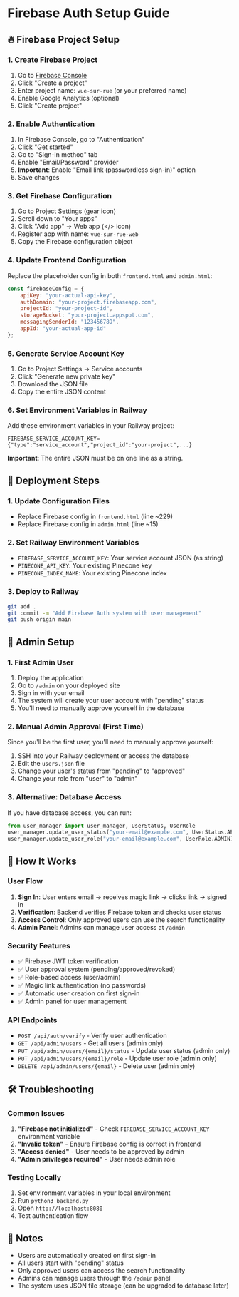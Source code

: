 # Firebase Auth Setup Guide

## 🔥 Firebase Project Setup

### 1. Create Firebase Project
1. Go to [Firebase Console](https://console.firebase.google.com/)
2. Click "Create a project"
3. Enter project name: `vue-sur-rue` (or your preferred name)
4. Enable Google Analytics (optional)
5. Click "Create project"

### 2. Enable Authentication
1. In Firebase Console, go to "Authentication"
2. Click "Get started"
3. Go to "Sign-in method" tab
4. Enable "Email/Password" provider
5. **Important**: Enable "Email link (passwordless sign-in)" option
6. Save changes

### 3. Get Firebase Configuration
1. Go to Project Settings (gear icon)
2. Scroll down to "Your apps"
3. Click "Add app" → Web app (</> icon)
4. Register app with name: `vue-sur-rue-web`
5. Copy the Firebase configuration object

### 4. Update Frontend Configuration
Replace the placeholder config in both `frontend.html` and `admin.html`:

```javascript
const firebaseConfig = {
    apiKey: "your-actual-api-key",
    authDomain: "your-project.firebaseapp.com",
    projectId: "your-project-id",
    storageBucket: "your-project.appspot.com",
    messagingSenderId: "123456789",
    appId: "your-actual-app-id"
};
```

### 5. Generate Service Account Key
1. Go to Project Settings → Service accounts
2. Click "Generate new private key"
3. Download the JSON file
4. Copy the entire JSON content

### 6. Set Environment Variables in Railway
Add these environment variables in your Railway project:

```
FIREBASE_SERVICE_ACCOUNT_KEY={"type":"service_account","project_id":"your-project",...}
```

**Important**: The entire JSON must be on one line as a string.

## 🚀 Deployment Steps

### 1. Update Configuration Files
- Replace Firebase config in `frontend.html` (line ~229)
- Replace Firebase config in `admin.html` (line ~15)

### 2. Set Railway Environment Variables
- `FIREBASE_SERVICE_ACCOUNT_KEY`: Your service account JSON (as string)
- `PINECONE_API_KEY`: Your existing Pinecone key
- `PINECONE_INDEX_NAME`: Your existing Pinecone index

### 3. Deploy to Railway
```bash
git add .
git commit -m "Add Firebase Auth system with user management"
git push origin main
```

## 👤 Admin Setup

### 1. First Admin User
1. Deploy the application
2. Go to `/admin` on your deployed site
3. Sign in with your email
4. The system will create your user account with "pending" status
5. You'll need to manually approve yourself in the database

### 2. Manual Admin Approval (First Time)
Since you'll be the first user, you'll need to manually approve yourself:

1. SSH into your Railway deployment or access the database
2. Edit the `users.json` file
3. Change your user's status from "pending" to "approved"
4. Change your role from "user" to "admin"

### 3. Alternative: Database Access
If you have database access, you can run:
```python
from user_manager import user_manager, UserStatus, UserRole
user_manager.update_user_status("your-email@example.com", UserStatus.APPROVED)
user_manager.update_user_role("your-email@example.com", UserRole.ADMIN)
```

## 🔐 How It Works

### User Flow
1. **Sign In**: User enters email → receives magic link → clicks link → signed in
2. **Verification**: Backend verifies Firebase token and checks user status
3. **Access Control**: Only approved users can use the search functionality
4. **Admin Panel**: Admins can manage user access at `/admin`

### Security Features
- ✅ Firebase JWT token verification
- ✅ User approval system (pending/approved/revoked)
- ✅ Role-based access (user/admin)
- ✅ Magic link authentication (no passwords)
- ✅ Automatic user creation on first sign-in
- ✅ Admin panel for user management

### API Endpoints
- `POST /api/auth/verify` - Verify user authentication
- `GET /api/admin/users` - Get all users (admin only)
- `PUT /api/admin/users/{email}/status` - Update user status (admin only)
- `PUT /api/admin/users/{email}/role` - Update user role (admin only)
- `DELETE /api/admin/users/{email}` - Delete user (admin only)

## 🛠️ Troubleshooting

### Common Issues
1. **"Firebase not initialized"** - Check `FIREBASE_SERVICE_ACCOUNT_KEY` environment variable
2. **"Invalid token"** - Ensure Firebase config is correct in frontend
3. **"Access denied"** - User needs to be approved by admin
4. **"Admin privileges required"** - User needs admin role

### Testing Locally
1. Set environment variables in your local environment
2. Run `python3 backend.py`
3. Open `http://localhost:8080`
4. Test authentication flow

## 📝 Notes
- Users are automatically created on first sign-in
- All users start with "pending" status
- Only approved users can access the search functionality
- Admins can manage users through the `/admin` panel
- The system uses JSON file storage (can be upgraded to database later)
